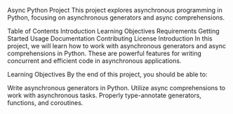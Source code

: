 Async Python Project
This project explores asynchronous programming in Python, focusing on asynchronous generators and async comprehensions.

Table of Contents
Introduction
Learning Objectives
Requirements
Getting Started
Usage
Documentation
Contributing
License
Introduction
In this project, we will learn how to work with asynchronous generators and async comprehensions in Python. These are powerful features for writing concurrent and efficient code in asynchronous applications.

Learning Objectives
By the end of this project, you should be able to:

Write asynchronous generators in Python.
Utilize async comprehensions to work with asynchronous tasks.
Properly type-annotate generators, functions, and coroutines.
